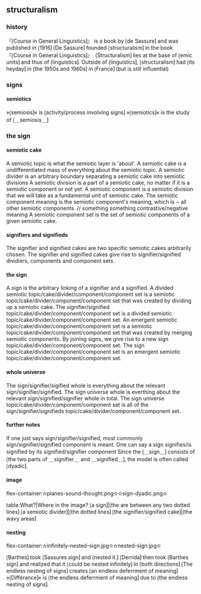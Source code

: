
## structuralism

### history

『⟮Course in General Linguistics⟯』 is a book by ⟮de Sassure⟯ and was published in ⟮1916⟯
⟮De Sassure⟯ founded ⟮structuralism⟯ in the book 『⟮Course in General Linguistics⟯』.
⟮Structuralism⟯ lies at the base of ⟮emic units⟯ and thus of ⟮linguistics⟯.
Outside of ⟮linguistics⟯, ⟮structuralism⟯ had ⟮its heyday⟯ in ⟮the 1950s and 1960s⟯ in ⟮France⟯ (but is still influential) 

### signs

#### semiotics

»⟮semiosis⟯« is ⟮activity/process involving signs⟯ 
»⟮semiotics⟯« is the study of ⟮＿semiosis＿⟯

### the sign

#### semiotic cake

A semiotic topic is what the semiotic layer is 'about'.
A semiotic cake is a undifferentiated mass of everything about the semiotic topic.
A semiotic divider is an arbitrary boundary separating a semiotic cake into semiotic divisions
A semiotic division is a part of a semiotic cake, no matter if it is a semiotic component or not yet.
A semiotic component is a semiotic division that we will take as a fundamental unit of semiotic cake.
The semiotic component meaning is the semiotic component's meaning, which is ¬ all other semiotic components.
// something something contrastive/negative meaning
A semiotic component set is the set of semiotic components of a given semiotic cake.

#### signifiers and signifieds

The signifier and signified cakes are two specific semiotic cakes arbitrarily chosen.
The signifier and signified cakes give rise to signifier/signified dividiers, components and component sets.

#### the sign

A sign is the arbitrary linking of a signifier and a signified.
A divided semiotic topic/cake/divider/component/component set is a semiotic topic/cake/divider/component/component set that was created by dividing up a semiotic cake.
The signifier/signified topic/cake/divider/component/component set is a divided semiotic topic/cake/divider/component/component set.
An emergent semiotic topic/cake/divider/component/component set is a semiotic topic/cake/divider/component/component set that was created by merging semiotic components.
By joining signs, we give rise to a new sign topic/cake/divider/component/component set.
The sign topic/cake/divider/component/component set is an emergent semiotic topic/cake/divider/component/component set.

#### whole universe

The sign/signifier/sigified whole is everything about the relevant sign/signifier/signified.
The sign universe whole is everthing about the relevant sign/signified/signifier whole in total.
The sign universe topic/cake/divider/component/component set is all of the sign/signifier/signifieds topic/cake/divider/component/component set. 

#### further notes

If one just says sign/signifier/signified, most commonly sign/signifier/signified component is meant.
One can say a sign signifies/is signified by its signified/signifier component
Since the ⟮＿sign＿⟯ consists of ⟮the two parts of ＿signifier＿ and ＿signified＿⟯, the model is often called ⟮dyadic⟯. 

#### image

flex-container:✫planes-sound-thought.png✫✫sign-dyadic.png✫


table:What?|Where in the image?
⟮a sign⟯|⟮the are between any two dotted lines⟯
⟮a semiotic divider⟯|⟮the dotted lines⟯
⟮the signifier/signified cake⟯|⟮the wavy areas⟯


#### nesting

flex-container:✫infinitely-nested-sign.jpg✫✫nested-sign.jpg✫


⟮Barthes⟯ took ⟮Sassures sign⟯ and ⟮nested it.⟯ 
⟮Derrida⟯ then took ⟮Barthes sign⟯ and realized that it ⟮could be nested infinitely⟯ in ⟮both directions⟯
⟮The endless nesting of signs⟯ creates ⟮an endless deferrment of meaning⟯
»⟮Différance⟯« is ⟮the endless deferrment of meaning⟯ due to ⟮the endless nesting of signs⟯.
